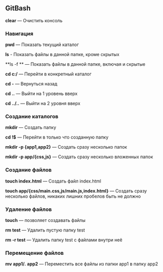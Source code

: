 ## **GitBash**



**clear** — Очистить консоль

### **Навигация**

**pwd** — Показать текущий каталог

**ls** - Показать файлы в данной папке, кроме скрытых

**ls -f ** — Показать файлы в данной папке, включая и скрытые

**cd c:/** — Перейти в конкретный каталог

**cd -** — Вернуться назад

**cd ..** — Выйти на 1 уровень вверх

**cd ../..** — Выйти на 2 уровня вверх

### **Создание каталогов**

**mkdir** — Создать папку

**cd !$** — Перейти в только что созданную папку

**mkdir -p {app1,app2}** — Создать сразу несколько папок

**mkdir -p app/{css,js}** — Создать сразу несколько вложенных папок

### **Создание файлов**

**touch index.html** — Создать файл index.html

**touch app/{css/main.css,js/main.js,index.html}** — Создать сразу несколько файлов, никаких лишних пробелов быть не должно

### **Удаление файлов**

**touch** — позволяет создавать файлы

**rm test** — Удалить пустую папку test

**rm -r test** — Удалить папку test с файлами внутри неё

### **Перемещение файлов**

**mv app1/_._ app2** — Переместить все файлы из папки app1 в папку app2